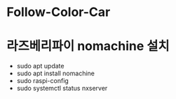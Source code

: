 # Follow-Color-Car

# 라즈베리파이 nomachine 설치
- sudo apt update
- sudo apt install nomachine
- sudo raspi-config
- sudo systemctl status nxserver

